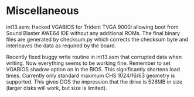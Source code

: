 # Miscellaneous

int13.asm: Hacked VGABIOS for Trident TVGA 9000i allowing boot from Sound Blaster AWE64 IDE without any additional ROMs. The final binary files are generated by checksum.py which corrects the checksum byte and interleaves the data as required by the board.

Recently fixed buggy write routine in int13.asm that corrupted data when writing. Now everything seems to be working fine. Remember to set VGABIOS shadow option on in the BIOS. This significantly shortens load times. Currently only standard maximum CHS 1024/16/63 geometry is supported. This gives DOS the impression that the drive is 528MB in size (larger disks will work, but size is limited).
